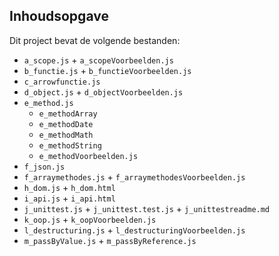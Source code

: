 ## Inhoudsopgave ##

Dit project bevat de volgende bestanden:
* `a_scope.js` +  `a_scopeVoorbeelden.js`
* `b_functie.js` + `b_functieVoorbeelden.js`
* `c_arrowfunctie.js`  
* `d_object.js` + `d_objectVoorbeelden.js`
* `e_method.js`
  * `e_methodArray`
  * `e_methodDate`
  * `e_methodMath`
  * `e_methodString` 
  * `e_methodVoorbeelden.js`
* `f_json.js`
* `f_arraymethodes.js` + `f_arraymethodesVoorbeelden.js`
* `h_dom.js` + `h_dom.html`
* `i_api.js` +  `i_api.html`
* `j_unittest.js` + `j_unittest.test.js` + `j_unittestreadme.md`
* `k_oop.js` + `k_oopVoorbeelden.js`
* `l_destructuring.js` + `l_destructuringVoorbeelden.js`
* `m_passByValue.js` + `m_passByReference.js` 
